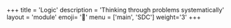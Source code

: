 +++
title = 'Logic'
description = 'Thinking through problems systematically'
layout = 'module'
emoji= '🚥'
menu = ['main', 'SDC']
weight='3'
+++

